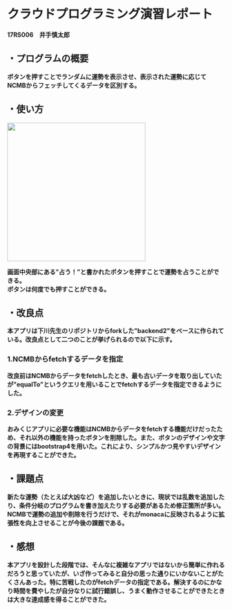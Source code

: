 # クラウドプログラミング演習レポート
<strong>17RS006　井手慎太郎</strong>

## ・プログラムの概要
<strong>ボタンを押すことでランダムに運勢を表示させ、表示された運勢に応じてNCMBからフェッチしてくるデータを区別する。<strong>
## ・使い方
<img src="https://user-images.githubusercontent.com/44152225/51663478-3b60de80-1ffa-11e9-8b57-addffd853111.jpg" width="320px">

<strong>画面中央部にある”占う！”と書かれたボタンを押すことで運勢を占うことができる。  
  ボタンは何度でも押すことができる。</strong> 

## ・改良点
<strong>本アプリは下川先生のリポジトリからforkした"backend2"をベースに作られている。改良点として二つのことが挙げられるので以下に示す。</strong>
### 1.NCMBからfetchするデータを指定
   <strong>改良前はNCMBからデータをfetchしたとき、最も古いデータを取り出していたが"equalTo"というクエリを用いることでfetchするデータを指定できるようにした。</strong>
### 2.デザインの変更   
   <strong>おみくじアプリに必要な機能はNCMBからデータをfetchする機能だけだったため、それ以外の機能を持ったボタンを削除した。また、ボタンのデザインや文字の背景にはbootstrap4を用いた。これにより、シンプルかつ見やすいデザインを再現することができた。</strong>

## ・課題点
<strong>新たな運勢（たとえば大凶など）を追加したいときに、現状では乱数を追加したり、条件分岐のプログラムを書き加えたりする必要があるため修正箇所が多い。
NCMBで運勢の追加や削除を行うだけで、それがmonacaに反映されるように拡張性を向上させることが今後の課題である。</strong>

## ・感想
<strong>本アプリを設計した段階では、そんなに複雑なアプリではないから簡単に作れるだろうと思っていたが、いざ作ってみると自分の思った通りにいかないことがたくさんあった。特に苦戦したのがfetchデータの指定である。解決するのにかなり時間を費やしたが自分なりに試行錯誤し、うまく動作させることができたときは大きな達成感を得ることができた。</strong>
